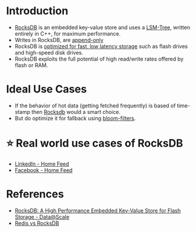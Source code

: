 
# Introduction
- [RocksDB](http://rocksdb.org/) is an embedded key-value store and uses a [LSM-Tree](../../Glossaries/DataStructuresDB/LSMTree.md), written entirely in C++, for maximum performance.
- Writes in RocksDB, are [append-only](../../Glossaries/DataStructuresDB/AppendOnlyProperty.md)
- RocksDB is [optimized for fast, low latency storage](../../../7_PropertiesDistributedSystem/Scalability/LatencyThroughput.md) such as flash drives and high-speed disk drives. 
- RocksDB exploits the full potential of high read/write rates offered by flash or RAM.

# Ideal Use Cases
- If the behavior of hot data (getting fetched frequently) is based of time-stamp then [Rocksdb]() would a smart choice.
- But do optimize it for fallback using [bloom-filters](../../Glossaries/DataStructuresDB/LSMTree.md).

# :star: Real world use cases of RocksDB
- [LinkedIn - Home Feed](../../../1_TechStacks/LinkedInTechStack.md)
- [Facebook - Home Feed](../../../1_TechStacks/FacebookTechStack.md)

# References
- [RocksDB: A High Performance Embedded Key-Value Store for Flash Storage - Data@Scale](https://www.youtube.com/watch?v=V_C-T5S-w8g)
- [Redis vs RocksDB](https://stackoverflow.com/questions/31831706/redis-vs-rocksdb)